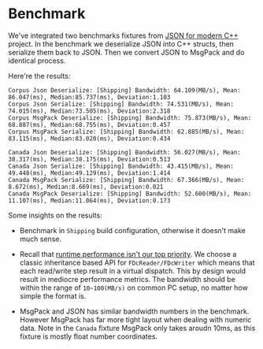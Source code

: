 # Benchmark

We've integrated two benchmarks fixtures from [JSON for modern C++][1] project. In the benchmark we deserialize JSON into C++ structs, then serialize them back to JSON. Then we convert JSON to MsgPack and do identical process.

Here're the results:

```
Corpus Json Deserialize: [Shipping] Bandwidth: 64.109(MB/s), Mean: 86.047(ms), Median:85.737(ms), Deviation:1.103
Corpus Json Serialize: [Shipping] Bandwidth: 74.531(MB/s), Mean: 74.015(ms), Median:73.505(ms), Deviation:2.318
Corpus MsgPack Deserialize: [Shipping] Bandwidth: 75.873(MB/s), Mean: 68.887(ms), Median:68.755(ms), Deviation:0.457
Corpus MsgPack Serialize: [Shipping] Bandwidth: 62.885(MB/s), Mean: 83.115(ms), Median:83.020(ms), Deviation:0.434

Canada Json Deserialize: [Shipping] Bandwidth: 56.027(MB/s), Mean: 38.317(ms), Median:38.175(ms), Deviation:0.513
Canada Json Serialize: [Shipping] Bandwidth: 43.415(MB/s), Mean: 49.448(ms), Median:49.129(ms), Deviation:1.414
Canada MsgPack Serialize: [Shipping] Bandwidth: 67.366(MB/s), Mean: 8.672(ms), Median:8.669(ms), Deviation:0.021
Canada MsgPack Deserialize: [Shipping] Bandwidth: 52.600(MB/s), Mean: 11.107(ms), Median:11.064(ms), Deviation:0.173
```

Some insights on the results:

- Benchmark in `Shipping` build configuration, otherwise it doesn't make much sense.

- Recall that [runtime performance isn't our top priority](../Design.md#manifesto). We choose a classic inheritance based API for `FDcReader/FDcWriter` 
  which means that each read/write step result in a virtual dispatch. This by design would result in mediocre performance metrics.
  The bandwidth should be within the range of `10~100(MB/s)` on common PC setup, no matter how simple the format is.

- MsgPack and JSON has similar bandwidth numbers in the benchmark. However MsgPack has far more tight layout when dealing with 
  numeric data. Note in the `Canada` fixture MsgPack only takes aroudn 10ms, as this fixture is mostly float number coordinates.


[1]:https://json.nlohmann.me "JSON for Modern C++"
